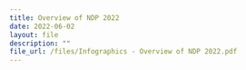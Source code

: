 ```yaml
---
title: Overview of NDP 2022
date: 2022-06-02
layout: file
description: ""
file_url: /files/Infographics - Overview of NDP 2022.pdf
---
```


